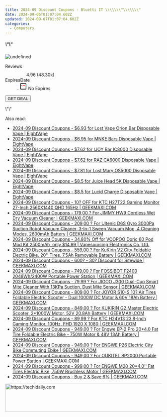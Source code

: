 ```yaml
---
title: 2024-09 Discount Coupons - Bluetti IT \\\\\\\"\\\\\\\"
date: 2024-09-06T01:07:04.602Z
updated: 2024-09-07T01:07:04.602Z
categories:
  - Computers
---
```



<div class="max-w-4xl mx-auto grid grid-cols-1 lg:max-w-5xl lg:gap-x-20 lg:grid-cols-2">
  <div class="relative p-3 col-start-1 row-start-1 flex flex-col-reverse rounded-lg bg-gradient-to-t from-black/75 via-black/0 sm:bg-none sm:row-start-2 sm:p-0 lg:row-start-1">
    <h5 class="mt-1 text-lg font-semibold text-white sm:text-slate-900 md:text-2xl dark:sm:text-white">\&quot;\&quot;</h5>
  </div>
  
  <div class="col-start-1 col-end-3 row-start-1 grid gap-4 sm:mb-6 sm:grid-cols-4 lg:col-start-2 lg:row-span-6 lg:row-end-6 lg:mb-0 lg:gap-6">
      <img src="https://cdn3.impact.com//display-logo-via-campaign/17093.gif" onClick="javascript:window.open(decodeURIComponent('https%3A%2F%2Fbluettiit.sjv.io%2Fc%2F5597632%2F2114275%2F17093'), '_blank');void(0);" alt="undefined" class="h-60 w-full rounded-lg object-cover sm:col-span-2 sm:h-52 lg:col-span-full" loading="lazy" />
    
  </div>
  <dl class="row-start-2 mt-4 flex items-center text-xs font-medium sm:row-start-3 sm:mt-1 md:mt-2.5 lg:row-start-2">
    <dt class="sr-only">Reviews</dt>
    <dd class="flex items-center text-indigo-600 dark:text-indigo-400">
      <svg width="24" height="24" fill="none" aria-hidden="true" class="mr-1 stroke-current dark:stroke-indigo-500">
        <path d="m12 5 2 5h5l-4 4 2.103 5L12 16l-5.103 3L9 14l-4-4h5l2-5Z" stroke-width="2" stroke-linecap="round" stroke-linejoin="round" />
      </svg>
      <span>4.96 <span class="font-normal text-slate-400">(48.30k)</span></span>
    </dd>
    <dt class="sr-only">ExpiresDate</dt>
    <dd class="flex items-center">
      <svg width="2" height="2" aria-hidden="true" fill="currentColor" class="mx-3 text-slate-300">
        <circle cx="1" cy="1" r="1" />
      </svg>
      <svg width="24" height="24" viewBox="0 0 24 24" fill="none" stroke="currentColor" stroke-width="2">
        <rect x="3" y="3" width="18" height="18" rx="2" fill="#fff" />
        <path d="M6 10L18 10" stroke="red" stroke-width="2" fill="none" />
        <path d="M10 6L10 18" stroke="#fff" stroke-width="2" fill="none" />
      </svg>
      No Expires    </dd>
  </dl>
  <div class="col-start-1 row-start-3 mt-4 self-center sm:col-start-2 sm:row-span-2 sm:row-start-2 sm:mt-0 lg:col-start-1 lg:row-start-3 lg:row-end-4 lg:mt-6">
    <button type="button" onClick="javascript:window.open(decodeURIComponent('https%3A%2F%2Fbluettiit.sjv.io%2Fc%2F5597632%2F2114275%2F17093'), '_blank');void(0);" class="rounded-lg bg-red-600 px-3 py-2 text-sm font-medium leading-6 text-white">GET DEAL</button>
  </div>
  <p class="col-start-1 mt-4 text-sm leading-6 sm:col-span-2 lg:col-span-1 lg:row-start-4 lg:mt-6 dark:text-slate-400">
    \"\"  </p>
</div>
<span class="atpl-alsoreadstyle">Also read:</span>
<div><ul>
<li><a href="https://coupons.techidaily.com/coupon-1231533-share-59344-sale/"><u>2024-09 Discount Coupons - $6.93 for Lost Vape Orion Bar Disposable Vape | EightVape</u></a></li>
<li><a href="https://coupons.techidaily.com/coupon-1231542-share-59344-sale/"><u>2024-09 Discount Coupons - $6.95 for MNKE Bars Disposable Vape | EightVape</u></a></li>
<li><a href="https://coupons.techidaily.com/coupon-1231541-share-59344-sale/"><u>2024-09 Discount Coupons - $7.62 for IJOY Bar IC8000 Disposable Vape | EightVape</u></a></li>
<li><a href="https://coupons.techidaily.com/coupon-1231539-share-59344-sale/"><u>2024-09 Discount Coupons - $7.62 for RAZ CA6000 Disposable Vape | EightVape</u></a></li>
<li><a href="https://coupons.techidaily.com/coupon-1231530-share-59344-sale/"><u>2024-09 Discount Coupons - $7.81 for Lost Mary OS5000 Disposable Vape | EightVape</u></a></li>
<li><a href="https://coupons.techidaily.com/coupon-1231526-share-59344-sale/"><u>2024-09 Discount Coupons - $8.5 for Juice Head 5K Disposable Vape | EightVape</u></a></li>
<li><a href="https://coupons.techidaily.com/coupon-1231538-share-59344-sale/"><u>2024-09 Discount Coupons - $8.5 for Lucid Charge Disposable Vape | EightVape</u></a></li>
<li><a href="https://coupons.techidaily.com/coupon-1054138-share-77450-sale/"><u>2024-09 Discount Coupons - 10? OFF for KTC H27T22 Gaming Monitor 27-Inch 2560X1440 QHD 165Hz | GEEKMAXI.COM</u></a></li>
<li><a href="https://coupons.techidaily.com/coupon-1108701-share-77450-sale/"><u>2024-09 Discount Coupons - 179,00 ? For JIMMY HW9 Cordless Wet Dry Vacuum Cleaner | GEEKMAXI.COM</u></a></li>
<li><a href="https://coupons.techidaily.com/coupon-1090396-share-77450-sale/"><u>2024-09 Discount Coupons - 209,00 ? For Ultenic D6S Gyro 3000Pa Suction Robot Vacuum Cleaner, 3-In-1 Sweep Vacuum Mop, 4 Cleaning Modes, 2600mAh Battery | GEEKMAXI.COM</u></a></li>
<li><a href="https://coupons.techidaily.com/coupon-845549-share-90958-sale/"><u>2024-09 Discount Coupons - 34.80% Off for VOOPOO Doric 60 Pod Mod Kit 2500mAh, only $14.99 | Vapesourcing Electronics Co.,Ltd.</u></a></li>
<li><a href="https://coupons.techidaily.com/coupon-1054139-share-77450-sale/"><u>2024-09 Discount Coupons - 559,00 ? For KuKirin V2 City Foldable Electric Bike, 20'' Tires, 7.5Ah Removable Battery | GEEKMAXI.COM</u></a></li>
<li><a href="https://coupons.techidaily.com/coupon-651969-share-77450-sale/"><u>2024-09 Discount Coupons - 600? - 30? Discount for Sitewide | GEEKMAXI.COM</u></a></li>
<li><a href="https://coupons.techidaily.com/coupon-1005307-share-77450-sale/"><u>2024-09 Discount Coupons - 749,00 ? For FOSSiBOT F2400 2048Wh/2400W Portable Power Station | GEEKMAXI.COM</u></a></li>
<li><a href="https://coupons.techidaily.com/coupon-1080574-share-77450-sale/"><u>2024-09 Discount Coupons - 79,99 ? For JIGOO J300 Dual-Cup Smart Mite Cleaner With 13KPa Suction, Dust Mite Sensor | GEEKMAXI.COM</u></a></li>
<li><a href="https://coupons.techidaily.com/coupon-1020430-share-77450-sale/"><u>2024-09 Discount Coupons - 809,00 ? For JOYOR S10-S 10? Air Tires Foldable Electric Scooter - Dual 1000W DC Motor & 60V 18Ah Battery | GEEKMAXI.COM</u></a></li>
<li><a href="https://coupons.techidaily.com/coupon-1092795-share-77450-sale/"><u>2024-09 Discount Coupons - 849,00 ? For KUKIRIN G2 Master Electric Scooter, 2*1000W Motor, 52V 20.8Ah Battery | GEEKMAXI.COM</u></a></li>
<li><a href="https://coupons.techidaily.com/coupon-1077299-share-77450-sale/"><u>2024-09 Discount Coupons - 89,99 ? For KTC H24V13 23.8-Inch Gaming Monitor, 100Hz, FHD 1920 X 1080 | GEEKMAXI.COM</u></a></li>
<li><a href="https://coupons.techidaily.com/coupon-1093569-share-77450-sale/"><u>2024-09 Discount Coupons - 949,00 ? For Engwe EP-2 Pro 20*4.0 Fat Tire Foldable Electric Bike - 750W Motor & 48V 13Ah Battery | GEEKMAXI.COM</u></a></li>
<li><a href="https://coupons.techidaily.com/coupon-1093607-share-77450-sale/"><u>2024-09 Discount Coupons - 949,00 ? For ENGWE P26 Electric City Bike Commuting Ebike | GEEKMAXI.COM</u></a></li>
<li><a href="https://coupons.techidaily.com/coupon-1056087-share-77450-sale/"><u>2024-09 Discount Coupons - 949,00 ? For OUKITEL BP2000 Portable Power Station | GEEKMAXI.COM</u></a></li>
<li><a href="https://coupons.techidaily.com/coupon-1093814-share-77450-sale/"><u>2024-09 Discount Coupons - 999,00 ? For ENGWE M20 20*4.0'' Fat Tires Electric Bike, 750W Brushless Motor | GEEKMAXI.COM</u></a></li>
<li><a href="https://coupons.techidaily.com/coupon-1109154-share-77450-sale/"><u>2024-09 Discount Coupons - Buy 2 & Save 6% | GEEKMAXI.COM</u></a></li>
</ul></div>

<ins class="adsbygoogle"
      style="display:block"
      data-ad-client="ca-pub-7571918770474297"
      data-ad-slot="8358498916"
      data-ad-format="auto"
      data-full-width-responsive="true"></ins>
<!-- affiliate ads begin -->
<a href="https://ephamedtechinc.pxf.io/c/5597632/2136624/26400" target="_top" id="2136624">
  <img src="//a.impactradius-go.com/display-ad/26400-2136624" border="0" alt="https://techidaily.com" width="728" height="90"/>
</a>
<img height="0" width="0" src="https://ephamedtechinc.pxf.io/i/5597632/2136624/26400" style="position:absolute;visibility:hidden;" border="0" />
<!-- affiliate ads end -->